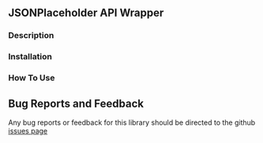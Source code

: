 ## JSONPlaceholder API Wrapper

### Description

### Installation

### How To Use


## Bug Reports and Feedback

Any bug reports or feedback for this library should be directed to the github [issues page](https://github.com/AlexGaiser/freepi/issues) 